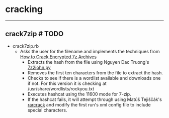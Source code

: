 # cracking
------
## crack7zip # TODO
 - crack7zip.rb
   - Asks the user for the filename and implements the techniques from [How to Crack Encrypted 7z Archives](https://infinitelogins.com/2020/04/29/how-to-crack-encrypted-7z-archives/)
     - Extracts the hash from the file using  Nguyen Dac Truong's [7z2john.py](https://github.com/truongkma/ctf-tools/blob/master/John/run/7z2john.py)
     - Removes the first ten characters from the file to extract the hash.
     - Checks to see if there is a wordlist available and downloads one if not. For this version it is checking at /usr/share/wordlists/rockyou.txt
     - Executes hashcat using the 11600 mode for 7-zip.
     - If the hashcat fails, it will attempt through using Matúš Tejiščák's [rarcrack](https://github.com/ziman/rarcrack) and modify the first run's xml config file to include special characters.

